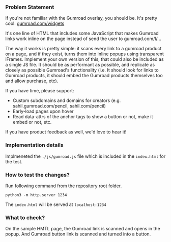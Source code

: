 ### **Problem Statement**

If you're not familiar with the Gumroad overlay, you should be. It's pretty cool: [gumroad.com/widgets](http://gumroad.com/widgets)

It's one line of HTML that includes some JavaScript that makes Gumroad links work inline on the page instead of send the user to gumroad.com/l/...

The way it works is pretty simple: it scans every link to a gumroad product on a page, and if they exist, turns them into inline popups using transparent iFrames. Implement your own version of this, that could also be included as a single JS file. It should be as performant as possible, and replicate as closely as possible Gumroad's functionality (i.e. It should look for links to Gumroad products, it should embed the Gumroad products themselves too and allow purchase, etc).

If you have time, please support:

- Custom subdomains and domains for creators (e.g. sahil.gumroad.com/pencil, sahil.com/pencil)
- Early-load pages upon hover
- Read data-attrs of the anchor tags to show a button or not, make it embed or not, etc.

If you have product feedback as well, we'd love to hear it!

### Implementation details

Implmeneted the `./js/gumroad.js` file which is included in the `index.html` for the test.

### How to test the changes?

Run following command from the repository root folder.

```
python3 -m http.server 1234
```

The `index.html` will be served at `localhost:1234`

### What to check?

On the sample HMTL page, the Gumroad link is scanned and opens in the popup. And Gumroad button link is scanned and turned into a button.
